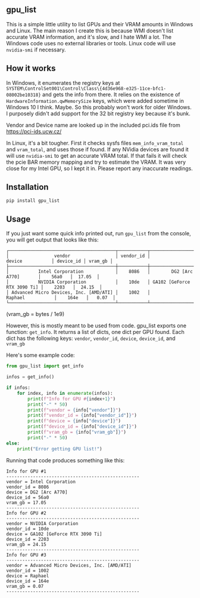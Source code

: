 ## gpu_list

This is a simple little utility to list GPUs and their VRAM amounts in Windows and Linux. The main reason I create this is because WMI doesn't list accurate VRAM information, and it's slow, and I hate WMI a lot. The Windows code uses no external libraries or tools. Linux code will use `nvidia-smi` if necessary.

## How it works

In Windows, it enumerates the registry keys at `SYSTEM\ControlSet001\Control\Class\{4d36e968-e325-11ce-bfc1-08002be10318}` and gets the info from there.
It relies on the existence of `HardwareInformation.qwMemorySize` keys, which were added sometime in Windows 10 I think. Maybe. So this probably won't work for older Windows. I purposely didn't add support for the 32 bit registry key because it's bunk.

Vendor and Device name are looked up in the included pci.ids file from https://pci-ids.ucw.cz/

In Linux, it's a bit tougher. First it checks sysfs files `mem_info_vram_total` and `vram_total`, and uses those if found.
If any NVidia devices are found it will use `nvidia-smi` to get an accurate VRAM total. If that fails it will check the pcie BAR memory mapping and try to estimate the VRAM. It was very close for my Intel GPU, so I kept it in. Please report any inaccurate readings.

## Installation

`pip install gpu_list`

## Usage

If you just want some quick info printed out, run `gpu_list` from the console, you will get output that looks like this:
```
┌────────────────────────────────────────┬───────────┬─────────────────────────────┬───────────┬─────────┐
│                 vendor                 │ vendor_id │            device           │ device_id │ vram_gb │
├────────────────────────────────────────┼───────────┼─────────────────────────────┼───────────┼─────────┤
│           Intel Corporation            │    8086   │        DG2 [Arc A770]       │    56a0   │  17.05  │
│           NVIDIA Corporation           │    10de   │ GA102 [GeForce RTX 3090 Ti] │    2203   │  24.15  │
│ Advanced Micro Devices, Inc. [AMD/ATI] │    1002   │           Raphael           │    164e   │   0.07  │
└────────────────────────────────────────┴───────────┴─────────────────────────────┴───────────┴─────────┘
```

(vram_gb = bytes / 1e9)

However, this is mostly meant to be used from code.  gpu_list exports one function: `get_info`. It returns a list of dicts, one dict per GPU found.
Each dict has the following keys: `vendor`, `vendor_id`, `device`, `device_id`, and `vram_gb`

Here's some example code:

```python
from gpu_list import get_info

infos = get_info()

if infos:
    for index, info in enumerate(infos):
        print(f"Info for GPU #{index+1}")
        print("-" * 50)
        print(f"vendor = {info["vendor"]}")
        print(f"vendor_id = {info["vendor_id"]}")
        print(f"device = {info["device"]}")
        print(f"device_id = {info["device_id"]}")
        print(f"vram_gb = {info["vram_gb"]}")
        print("-" * 50)
else:
    print("Error getting GPU list!")
```

Running that code produces something like this:
```
Info for GPU #1
--------------------------------------------------
vendor = Intel Corporation
vendor_id = 8086
device = DG2 [Arc A770]
device_id = 56a0
vram_gb = 17.05
--------------------------------------------------
Info for GPU #2
--------------------------------------------------
vendor = NVIDIA Corporation
vendor_id = 10de
device = GA102 [GeForce RTX 3090 Ti]
device_id = 2203
vram_gb = 24.15
--------------------------------------------------
Info for GPU #3
--------------------------------------------------
vendor = Advanced Micro Devices, Inc. [AMD/ATI]
vendor_id = 1002
device = Raphael
device_id = 164e
vram_gb = 0.07
--------------------------------------------------
```